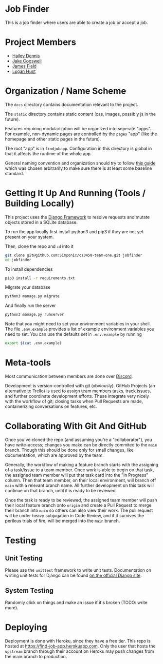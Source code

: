 # Job Finder
This is a job finder where users are able to create a job or accept a job.

# Project Members
+ [Hailey Dennis](https://github.com/haileydennis)
+ [Jake Cogswell](https://github.com/jdasnake81)
+ [James Field](https://github.com/PineappleMiner)
+ [Logan Hunt](https://github.com/Simponic)

# Organization / Name Scheme
The `docs` directory contains documentation relevant to the project. 

The `static` directory contains static content (css, images, possibly js in the future).

Features requiring modularization will be organized into seperate "apps". For example, non-dynamic pages are controlled by the `pages` "app" (like the homepage and other static pages in the future).

The root "app" is in `findjobapp`. Configuration in this directory is global in that it affects the runtime of the whole app.

General naming convention and organization should try to follow [this guide](https://streamhacker.com/2011/01/03/django-application-conventions/) which was chosen arbitrarily to make sure there is at least some baseline standard.

# Getting It Up And Running (Tools / Building Locally)
This project uses the [Django Framework](https://djangoproject.com) to resolve requests and mutate objects stored in a SQLite database.

To run the app locally first install python3 and pip3 if they are not yet present on your system. 

Then, clone the repo and `cd` into it
``` bash
git clone git@github.com:Simponic/cs3450-team-one.git jobfinder
cd jobfinder
```

To install dependencies
``` bash
pip3 install -r requirements.txt
```

Migrate your database
``` bash
python3 manage.py migrate
```

And finally run the server
``` bash
python3 manage.py runserver
```

Note that you might need to set your environment variables in your shell. The file `.env.example` provides a list of example environment variables you need to set. You can use the defaults set in `.env.example` by running 
```bash
export $(cat .env.example)
```

# Meta-tools
Most communication between members are done over [Discord](https://discord.com).

Development is version-controlled with git (obviously). GitHub Projects (an alternative to Trello) is used to assign team members tasks, track issues, and further coordinate development efforts. These integrate very nicely with the workflow of git; closing tasks when Pull Requests are made, containerizing conversations on features, etc.

# Collaborating With Git And GitHub
Once you've cloned the repo (and assuming you're a "collaborator"), you have write-access; changes you make can be directly commited to the `main` branch. Though this should be done only for small changes, like documentation, which are approved by the team.

Generally, the workflow of making a feature branch starts with the assigning of a task/issue to a team member. Once work is able to begin on that task, the assigned team member will put that task card into the "In Progress" column. Then that team member, on their local environment, will branch off `main` with a relevant branch name. All further development on this task will continue on that branch, until it is ready to be reviewed. 

Once the task is ready to be reviewed, the assigned team member will push their local feature branch onto `origin` and create a Pull Request to merge their branch into `main` so others can also view their work. The pull request will be under heavy subjugation in Code Review, and if it survives the perilous trials of fire, will be merged into the `main` branch.

# Testing
## Unit Testing
Please use the `unittest` framework to write unit tests. Documentation on writing unit tests for Django can be found [on the official Django site](https://docs.djangoproject.com/en/4.0/topics/testing/).

## System Testing
Randomly click on things and make an issue if it's broken (TODO: write more).

# Deploying
Deployment is done with Heroku, since they have a free tier. This repo is hosted at https://find-job-app.herokuapp.com. Only the user that hosts the `upstream` branch through their account on Heroku may push changes from the main branch to production.
